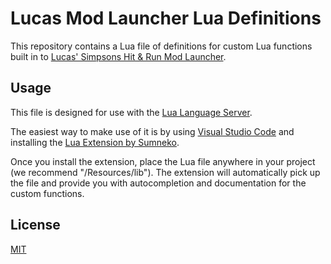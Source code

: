 # Lucas Mod Launcher Lua Definitions
This repository contains a Lua file of definitions for custom Lua functions built in to [Lucas' Simpsons Hit & Run Mod Launcher](https://modbakery.donutteam.com/releases/view/6).

## Usage
This file is designed for use with the [Lua Language Server](https://luals.github.io/).

The easiest way to make use of it is by using [Visual Studio Code](https://code.visualstudio.com/) and installing the [Lua Extension by Sumneko](https://marketplace.visualstudio.com/items?itemName=sumneko.lua).

Once you install the extension, place the Lua file anywhere in your project (we recommend "<YourModName>/Resources/lib"). The extension will automatically pick up the file and provide you with autocompletion and documentation for the custom functions.

## License
[MIT](https://github.com/donutteam/lucas-mod-launcher-lua/blob/main/LICENSE.md)